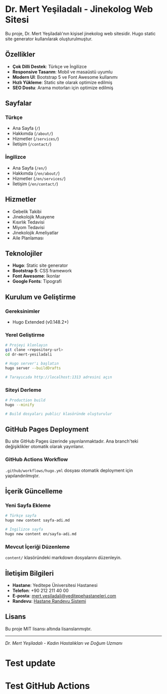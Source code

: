 # Dr. Mert Yeşiladalı - Jinekolog Web Sitesi

Bu proje, Dr. Mert Yeşiladalı'nın kişisel jinekolog web sitesidir. Hugo static site generator kullanılarak oluşturulmuştur.

## Özellikler

- **Çok Dilli Destek**: Türkçe ve İngilizce
- **Responsive Tasarım**: Mobil ve masaüstü uyumlu
- **Modern UI**: Bootstrap 5 ve Font Awesome kullanımı
- **Hızlı Yükleme**: Static site olarak optimize edilmiş
- **SEO Dostu**: Arama motorları için optimize edilmiş

## Sayfalar

### Türkçe
- Ana Sayfa (`/`)
- Hakkımda (`/about/`)
- Hizmetler (`/services/`)
- İletişim (`/contact/`)

### İngilizce
- Ana Sayfa (`/en/`)
- Hakkımda (`/en/about/`)
- Hizmetler (`/en/services/`)
- İletişim (`/en/contact/`)

## Hizmetler

- Gebelik Takibi
- Jinekolojik Muayene
- Kısırlık Tedavisi
- Miyom Tedavisi
- Jinekolojik Ameliyatlar
- Aile Planlaması

## Teknolojiler

- **Hugo**: Static site generator
- **Bootstrap 5**: CSS framework
- **Font Awesome**: İkonlar
- **Google Fonts**: Tipografi

## Kurulum ve Geliştirme

### Gereksinimler
- Hugo Extended (v0.148.2+)

### Yerel Geliştirme
```bash
# Projeyi klonlayın
git clone <repository-url>
cd dr-mert-yesiladali

# Hugo server'ı başlatın
hugo server --buildDrafts

# Tarayıcıda http://localhost:1313 adresini açın
```

### Siteyi Derleme
```bash
# Production build
hugo --minify

# Build dosyaları public/ klasöründe oluşturulur
```

## GitHub Pages Deployment

Bu site GitHub Pages üzerinde yayınlanmaktadır. Ana branch'teki değişiklikler otomatik olarak yayınlanır.

### GitHub Actions Workflow

`.github/workflows/hugo.yml` dosyası otomatik deployment için yapılandırılmıştır.

## İçerik Güncelleme

### Yeni Sayfa Ekleme
```bash
# Türkçe sayfa
hugo new content sayfa-adi.md

# İngilizce sayfa
hugo new content en/sayfa-adi.md
```

### Mevcut İçeriği Düzenleme
`content/` klasöründeki markdown dosyalarını düzenleyin.

## İletişim Bilgileri

- **Hastane**: Yeditepe Üniversitesi Hastanesi
- **Telefon**: +90 212 211 40 00
- **E-posta**: mert.yesiladali@yeditepehastaneleri.com
- **Randevu**: [Hastane Randevu Sistemi](https://yeditepehastaneleri.com/doktorlar/mert-yesiladali)

## Lisans

Bu proje MIT lisansı altında lisanslanmıştır.

---

*Dr. Mert Yeşiladalı - Kadın Hastalıkları ve Doğum Uzmanı*
# Test update
# Test GitHub Actions
